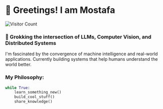 # 🙋 Greetings! I am Mostafa 
![Visitor Count](https://profile-counter.glitch.me/mad-lad1/count.svg)

### 🚀 Grokking the intersection of LLMs, Computer Vision, and Distributed Systems

I'm fascinated by the convergence of machine intelligence and real-world applications. Currently building systems that help humans understand the world better.

### My Philosophy:
```python
while True:
    learn_something_new()
    build_cool_stuff()
    share_knowledge()
